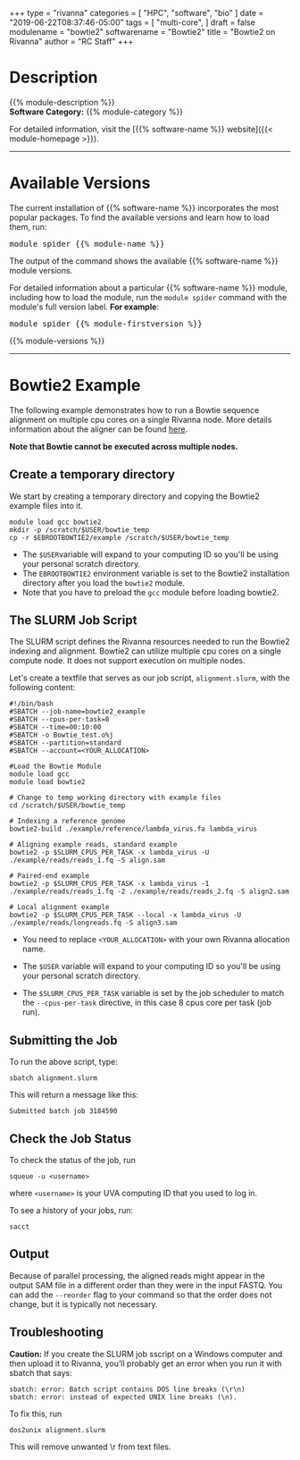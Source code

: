 +++
type = "rivanna"
categories = [
  "HPC",
  "software",
  "bio"
]
date = "2019-06-22T08:37:46-05:00"
tags = [
  "multi-core",
]
draft = false
modulename = "bowtie2"
softwarename = "Bowtie2"
title = "Bowtie2 on Rivanna"
author = "RC Staff"
+++

# Description
{{% module-description %}}
<br>
**Software Category:** {{% module-category %}}

For detailed information, visit the [{{% software-name %}} website]({{< module-homepage >}}).

- - -

# Available Versions
The current installation of {{% software-name %}} incorporates the most popular packages. To find the available versions and learn how to load them, run:
<pre>module spider {{% module-name %}}</pre>

The output of the command shows the available {{% software-name %}} module versions.

For detailed information about a particular {{% software-name %}} module, including how to load the module, run the `module spider` command with the module's full version label. __For example__:
<pre>module spider {{% module-firstversion %}}</pre>

{{% module-versions %}}

- - - 

# Bowtie2 Example

The following example demonstrates how to run a Bowtie sequence alignment on multiple cpu cores on a single Rivanna node. More details information about the aligner can be found [here](http://bowtie-bio.sourceforge.net/bowtie2/manual.shtml#the-bowtie2-aligner).

**Note that Bowtie cannot be executed across multiple nodes.** 

## Create a temporary directory

We start by creating a temporary directory and copying the Bowtie2 example files into it.  

```
module load gcc bowtie2
mkdir -p /scratch/$USER/bowtie_temp
cp -r $EBROOTBOWTIE2/example /scratch/$USER/bowtie_temp
```

* The `$USER`variable will expand to your computing ID so you'll be using your personal scratch directory.  
* The `EBROOTBOWTIE2` environment variable is set to the Bowtie2 installation directory after you load the `bowtie2` module.  
* Note that you have to preload the `gcc` module before loading bowtie2.

## The SLURM Job Script

The SLURM script defines the Rivanna resources needed to run the Bowtie2 indexing and alignment. Bowtie2 can utilize multiple cpu cores on a single compute node. It does not support execution on multiple nodes.  

Let's create a textfile that serves as our job script, `alignment.slurm`, with the following content:

```
#!/bin/bash
#SBATCH --job-name=bowtie2_example
#SBATCH --cpus-per-task=8
#SBATCH --time=00:10:00
#SBATCH -o Bowtie_test.o%j
#SBATCH --partition=standard
#SBATCH --account=<YOUR_ALLOCATION>

#Load the Bowtie Module
module load gcc
module load bowtie2

# Change to temp working directory with example files
cd /scratch/$USER/bowtie_temp

# Indexing a reference genome
bowtie2-build ./example/reference/lambda_virus.fa lambda_virus

# Aligning example reads, standard example
bowtie2 -p $SLURM_CPUS_PER_TASK -x lambda_virus -U ./example/reads/reads_1.fq -S align.sam

# Paired-end example
bowtie2 -p $SLURM_CPUS_PER_TASK -x lambda_virus -1 ./example/reads/reads_1.fq -2 ./example/reads/reads_2.fq -S align2.sam

# Local alignment example
bowtie2 -p $SLURM_CPUS_PER_TASK --local -x lambda_virus -U ./example/reads/longreads.fq -S align3.sam
```

* You need to replace `<YOUR_ALLOCATION>` with your own Rivanna allocation name.

* The `$USER` variable will expand to your computing ID so you'll be using your personal scratch directory.  

* The `$SLURM_CPUS_PER_TASK` variable is set by the job scheduler to match the `--cpus-per-task` directive, in this case 8 cpus core per task (job run).

## Submitting the Job

To run the above script, type:

```
sbatch alignment.slurm 
```

This will return a message like this:
```
Submitted batch job 3184590
```

## Check the Job Status

To check the status of the job, run
```
squeue -u <username>
```
where `<username>` is your UVA computing ID that you used to log in.

To see a history of your jobs, run:
```
sacct
```

## Output

Because of parallel processing, the aligned reads might appear in the output SAM file in a different order than they were in the input FASTQ. You can add the `--reorder` flag to your command so that the order does not change, but it is typically not necessary.

## Troubleshooting

**Caution:** If you create the SLURM job sscript on a Windows computer and then upload it to Rivanna, you’ll probably get an error when you run it with sbatch that says:
```
sbatch: error: Batch script contains DOS line breaks (\r\n)
sbatch: error: instead of expected UNIX line breaks (\n).
```

To fix this, run
```
dos2unix alignment.slurm
```

This will remove unwanted \r from text files.



